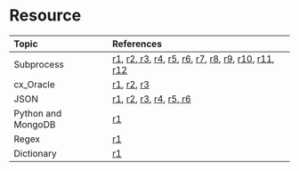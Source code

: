 # Resource

| Topic | References |
| :--- | :--- |
| Subprocess | [r1](https://www.quora.com/I-want-to-develop-a-tool-in-Python-which-should-run-some-Shell-or-Perl-scripts-on-a-selection-of-certain-options-I-am-a-beginner-in-Python-How-should-I-proceed-with-this-Are-there-any-web-links-or-tutorials), [r2](https://stackoverflow.com/questions/4682088/call-perl-script-from-python),[ r3](https://stackoverflow.com/questions/27381382/run-a-perl-script-from-my-python-script-print-the-output-and-wait-for-it-to-fin), [r4](https://stackoverflow.com/questions/3172470/actual-meaning-of-shell-true-in-subprocess), [r5](https://stackoverflow.com/questions/35327623/python-subprocess-run-a-remote-process-in-background-and-immediately-close-the-c), [r6](http://www.bogotobogo.com/python/python_ssh_remote_run.php), [r7](https://www.journaldev.com/16140/python-system-command-os-subprocess-call), [r8](https://stackoverflow.com/questions/2715847/python-read-streaming-input-from-subprocess-communicate/17698359#17698359), [r9](https://stackoverflow.com/questions/31321414/how-to-get-the-normal-print-statement-execution-when-using-stdout-subprocess-pip), [r10](http://cmdlinetips.com/2014/03/how-to-run-a-shell-command-from-python-and-get-the-output/), [r11](https://stackoverflow.com/questions/17242828/python-subprocess-and-running-a-bash-script-with-multiple-arguments), [r12](https://stackoverflow.com/questions/29641205/using-subprocess-to-run-multiple-commands-in-python) |
| cx\_Oracle | [r1](https://www.programcreek.com/python/example/55416/cx_Oracle.connect), [r2](https://datatofish.com/how-to-connect-python-to-an-oracle-database-using-cx_oracle/), [r3](https://swcarpentry.github.io/sql-novice-survey/10-prog/) |
| JSON | [r1](https://towardsdatascience.com/my-love-affair-with-json-edaca39e8320), [r2](https://pythonspot.com/tag/json/), [r3](https://realpython.com/python-json/), [r4](http://stackabuse.com/reading-and-writing-json-to-a-file-in-python/), [r5](http://developer.rhino3d.com/guides/rhinopython/python-xml-json/),[ r6](https://stackoverflow.com/questions/26745519/converting-dictionary-to-json-in-python) |
| Python and MongoDB | [r1](https://realpython.com/introduction-to-mongodb-and-python/) |
| Regex | [r1](http://flockhart.virtualave.net/RBIF0100/regexp.html) |
| Dictionary | [r1](http://zetcode.com/lang/python/dictionaries/) |

